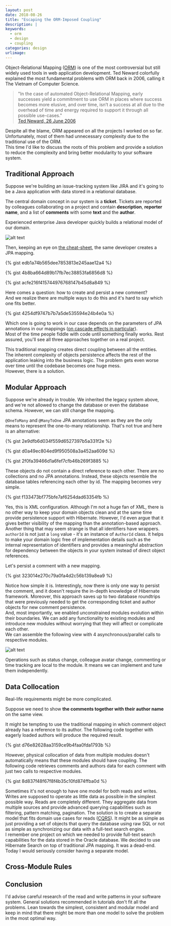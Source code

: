```yaml
---
layout: post
date: 2018-08-26
title: "Escaping the ORM-Imposed Coupling"
description: |
keywords:
  - orm
  - design
  - coupling
categories: design
urlimage: 
---
```


Object-Relational Mapping ([ORM](https://en.wikipedia.org/wiki/Object-relational_mapping)) is one of the most controversial but still widely used tools in web application development. Ted Neward colorfully explained the most fundamental problems with ORM back in 2006, calling it The Vietnam of Computer Science.

>"In the case of automated Object-Relational Mapping, early successes yield a commitment to use ORM in places where success becomes more elusive, and over time, isn’t a success at all due to the overhead of time and energy required to support it through all possible use-cases."  
>[Ted Neward, 26 June 2006](http://blogs.tedneward.com/post/the-vietnam-of-computer-science/)

Despite all the blame, ORM appeared on all the projects I worked on so far.
Unfortunately, most of them had unnecessary complexity due to the traditional use of the ORM.  
This time I'd like to discuss the roots of this problem and provide a solution to reduce the complexity and bring better modularity to your software system.

<!--more-->

## Traditional Approach

Suppose we're building an issue-tracking system like JIRA and it's going to be a Java application with data stored in a relational database.

The central domain concept in our system is a **ticket**. Tickets are reported by colleagues collaborating on a project and contain **description**, **reporter name**, and a list of **comments** with some **text** and the **author**.

Experienced enterprise Java developer quickly builds a relational model of our domain.

![alt text](https://bit.ly/2was1Ll?style=centered "relational tickets")

Then, keeping an eye on [the cheat-sheet](https://en.wikibooks.org/wiki/Java_Persistence/OneToMany), the same developer creates a JPA mapping.

{% gist edb1a74b565dee7853813e245aae12a4 %}

{% gist 4b8ba664d89b17fb7ec38853fa6856d8 %}

{% gist acfe216f415744976768147b45d8a849 %}

Here comes a question: how to create and persist a new comment?  
And we realize there are multiple ways to do this and it's hard to say which one fits better.

{% gist 4254df9747b7b7a5de535594e24b4e0a %}

Which one is going to work in our case depends on the parameters of JPA annotations in our mappings ([on cascade effects in particular](https://vladmihalcea.com/a-beginners-guide-to-jpa-and-hibernate-cascade-types/)).  
Most of the time people fiddle with code until something finally works. Rest assured, you'll see all three approaches together on a real project.  

This traditional mapping creates direct coupling between all the entities. The inherent complexity of objects persistence affects the rest of the application leaking into the business logic. The problem gets even worse over time until the codebase becomes one huge mess.  
However, there is a solution.

## Modular Approach

Suppose we're already in trouble. We inherited the legacy system above, and we're not allowed to change the database or even the database schema. However, we can still change the mapping.

`@OneToMany` and `@ManyToOne` JPA annotations seem as they are the only means to represent the one-to-many relationship. That's not true and here is an alternative:  

{% gist 2e9dfb6d034f559d6527397b5a331f2e %}

{% gist d0a49ec804ed9f950508a3a452aa609d %}

{% gist 2f0fa39466d1a6fef7cfb46b269f3885 %}

These objects do not contain a direct reference to each other. There are no collections and no JPA annotations. Instead, these objects resemble the database tables referencing each other by id. The mapping becomes very simple. 

{% gist f133473bf775bfe7af6254dad63354fb %}

Yes, this is XML configuration. Although I'm not a huge fan of XML, there is no other way to keep your domain objects clean and at the same time provide persistence support with Hibernate. However, I'd even argue that it gives better visibility of the mapping than the annotation-based approach.  
Another thing that may seem strange is that all identifiers have wrappers. `authorId` is not just a `long` value - it's an instance of `AuthorId` class. It helps to make your domain logic free of implementation details such as the internal representation of identifiers and provides a meaningful abstraction for dependency between the objects in your system instead of direct object references.  

Let's persist a comment with a new mapping.

{% gist 323014e270c79a0fa4d2c56b139a8ea9 %}

Notice how simple it is. Interestingly, now there is only one way to persist the comment, and it doesn't require the in-depth knowledge of Hibernate framework. Moreover, this approach saves up to two database roundtrips that were previously needed to get the corresponding ticket and author objects for new comment persistence.  
And, most importantly, we enabled unconstrained modules evolution within their boundaries.
We can add any functionality to existing modules and introduce new modules without worrying that they will affect or complicate each other.  
We can assemble the following view with 4 asynchronous/parallel calls to respective modules. 

![alt text](https://bit.ly/2whmX7Z?style=centered "all modules")

Operations such as status change, colleague avatar change, commenting or time tracking are local to the module. It means we can implement and tune them independently.  

## Data Collocation

Real-life requirements might be more complicated.  

Suppose we need to show **the comments together with their author name** on the same view.  

It might be tempting to use the traditional mapping in which comment object already has a reference to its author. The following code together with eagerly loaded authors will produce the required result.

{% gist d76e82628aa3159ce9b4faa0fda1793b %}

However, physical collocation of data from multiple modules doesn't automatically means that these modules should have coupling.
The following code retrieves comments and authors data for each comment with just two calls to respective modules.

{% gist 8d837f48f67f8f4b35c10fd874ffba0d %}

Sometimes it's not enough to have one model for both reads and writes. Writes are supposed to operate as little data as possible in the simplest possible way. Reads are completely different. They aggregate data from multiple sources and provide advanced querying capabilities such as filtering, pattern matching, pagination. 
The solution is to create a separate model that fits domain use cases for reads ([CQRS](https://martinfowler.com/bliki/CQRS.html)). It might be as simple as just providing a set of objects that query the database using raw SQL or not as simple as synchronizing our data with a full-text search engine.  
I remember one project on which we needed to provide full-text search capabilities for the data stored in the Oracle database. We decided to use Hibernate Search on top of traditional JPA mapping. It was a dead-end. Today I would seriously consider having a separate model.

## Cross-Module Rules



## Conclusion

I'd advise careful research of the read and write patterns in your software system. General solutions recommended in tutorials don't fit all the problems. Lean towards the simplest, consistent and modular model and keep in mind that there might be more than one model to solve the problem in the most optimal way.
